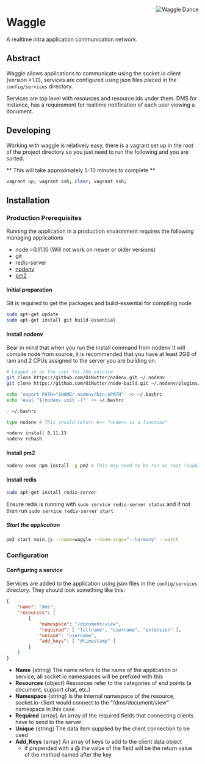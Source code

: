 <span style="float: right">![Waggle Dance](http://www.cheshire-bka.co.uk/Images/bee_dance_waggle.gif)</span>
# Waggle

A realtime intra application communication network.

## Abstract

Waggle allows applications to communicate using the socket.io client (version >1.0), services are configured using json files placed in the ```config/services``` directory.

Services are top level with resources and resource ids under them. DMS for instance, has a requirement for realtime notification of each user viewing a document.

## Developing

Working with waggle is relatively easy, there is a vagrant set up in the root of the project directory so you just need to run the following and you are sorted.

** This will take approximately 5-10 minutes to complete **
```bash
vagrant up; vagrant ssh; clear; vagrant ssh;
```

## Installation

### Production Prerequisites

Running the application in a production environment requires the following managing applications

* node =0.11.10 (Will not work on newer or older versions)
* git
* redis-server
* [nodenv](https://github.com/OiNutter/nodenv)
* [pm2](https://github.com/Unitech/PM2)

#### Initial preparation

Git is required to get the packages and build-essential for compiling node

```bash
sudo apt-get update
sudo apt-get install git build-essential
```

#### Install nodenv

Bear in mind that when you run the install command from nodenv it will compile node from source, it is recommended that you have at least 2GB of ram and 2 CPUs assigned to the server you are building on.

```bash
# Logged in as the user for the service
git clone https://github.com/OiNutter/nodenv.git ~/.nodenv
git clone https://github.com/OiNutter/node-build.git ~/.nodenv/plugins/node-build

echo 'export PATH="$HOME/.nodenv/bin:$PATH"' >> ~/.bashrc
echo 'eval "$(nodenv init -)"' >> ~/.bashrc

. ~/.bashrc

type nodenv # This should return #=> "nodenv is a function"

nodenv install 0.11.13
nodenv rehash
```

#### Install pm2
```bash
nodenv exec npm install -g pm2 # This may need to be run as root (sudo)
```

#### Install redis
```bash
sudo apt-get install redis-server
```

Ensure redis is running with ```sudo service redis-server status``` and if not then run ```sudo service redis-server start```

##### Start the application
```bash
pm2 start main.js --name=waggle --node-args="--harmony" --watch
```

### Configuration

#### Configuring a service

Services are added to the application using json files in the ```config/services``` directory. They should look something like this:

```json
{
    "name": "dms",
    "resources": [
        {
            "namespace": "/document/view",
            "required": [ "fullname", "username", "extension" ],
            "unique": "username",
            "add_keys": [ "@timestamp" ]
        }
    ]
}
```

* **Name** {string}
    The name refers to the name of the application or service, all socket.io namespaces will be prefixed with this
* **Resources** {object}
    Resources refer to the categories of end points (a document, support chat, etc.)
 * **Namespace** {string}
    Is the internal namespace of the resource, socket.io-client would connect to the "/dms/document/view" namespace in this case
 * **Required** {array}
    An array of the required fields that connecting clients have to send to the server
 * **Unique** {string}
    The data item supplied by the client connection to be used
 * **Add_Keys** {array}
    An array of keys to add to the client data object
   * if prepended with a @ the value of the field will be the return value of the method named after the key
